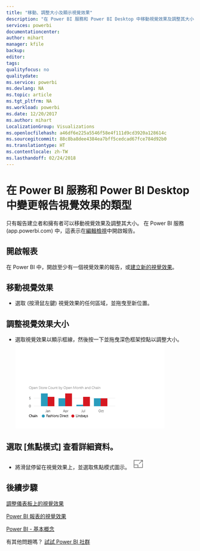 ```yaml
---
title: "移動、調整大小及顯示視覺效果"
description: "在 Power BI 服務和 Power BI Desktop 中移動視覺效果及調整其大小"
services: powerbi
documentationcenter: 
author: mihart
manager: kfile
backup: 
editor: 
tags: 
qualityfocus: no
qualitydate: 
ms.service: powerbi
ms.devlang: NA
ms.topic: article
ms.tgt_pltfrm: NA
ms.workload: powerbi
ms.date: 12/20/2017
ms.author: mihart
LocalizationGroup: Visualizations
ms.openlocfilehash: a46df6e225a5546f58e4f111d9cd3920a128614c
ms.sourcegitcommit: 88c8ba8dee4384ea7bff5cedcad67fce784d92b0
ms.translationtype: HT
ms.contentlocale: zh-TW
ms.lasthandoff: 02/24/2018
---
```

# <a name="move-and-resize-a-visualization-in-a-report-in-power-bi-service-and-power-bi-desktop"></a>在 Power BI 服務和 Power BI Desktop 中變更報告視覺效果的類型
只有報告建立者和擁有者可以移動視覺效果及調整其大小。 在 Power BI 服務 (app.powerbi.com) 中，這表示在[編輯檢視](service-reading-view-and-editing-view.md)中開啟報告。

## <a name="open-the-report"></a>開啟報表
在 Power BI 中，開啟至少有一個視覺效果的報告，或[建立新的視覺效果](power-bi-report-add-visualizations-i.md)。 

## <a name="move-the-visualization"></a>移動視覺效果
* 選取 (按滑鼠左鍵) 視覺效果的任何區域，並拖曳至新位置。

## <a name="resize-the-visualization"></a>調整視覺效果大小
* 選取視覺效果以顯示框線，然後按一下並拖曳深色框架控點以調整大小。  
  ![](media/power-bi-visualization-move-and-resize/untitled.gif)

## <a name="select-focus-mode-to-see-more-detail"></a>選取 [焦點模式] 查看詳細資料。
* 將滑鼠停留在視覺效果上，並選取焦點模式圖示。
  ![](media/power-bi-visualization-move-and-resize/pbi_popouticon.jpg)

## <a name="next-steps"></a>後續步驟
[調整儀表板上的視覺效果](service-dashboard-edit-tile.md)  

[Power BI 報表的視覺效果](power-bi-report-visualizations.md)  

[Power BI - 基本概念](service-basic-concepts.md)  

有其他問題嗎？ [試試 Power BI 社群](http://community.powerbi.com/)